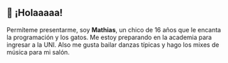 ## 👋 ¡Holaaaaa!

Permíteme presentarme, soy **Mathias**, un chico de 16 años que le encanta la programación y los gatos. Me estoy preparando en la academia para ingresar a la UNI. Also me gusta bailar danzas típicas y hago los mixes de música para mi salón.

